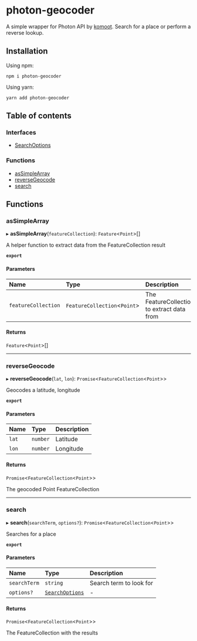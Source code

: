 # photon-geocoder

A simple wrapper for Photon API by [komoot](https://www.komoot.de/). Search for a place or perform a reverse lookup.

## Installation

Using npm:

`npm i photon-geocoder`

Using yarn:

`yarn add photon-geocoder`

## Table of contents

### Interfaces

- [SearchOptions](interfaces/SearchOptions.md)

### Functions

- [asSimpleArray](#assimplearray)
- [reverseGeocode](#reversegeocode)
- [search](#search)

## Functions

### asSimpleArray

▸ **asSimpleArray**(`featureCollection`): `Feature`<`Point`\>[]

A helper function to extract data from the FeatureCollection result

**`export`**

#### Parameters

| Name                | Type                          | Description                                |
| :------------------ | :---------------------------- | :----------------------------------------- |
| `featureCollection` | `FeatureCollection`<`Point`\> | The FeatureCollection to extract data from |

#### Returns

`Feature`<`Point`\>[]

---

### reverseGeocode

▸ **reverseGeocode**(`lat`, `lon`): `Promise`<`FeatureCollection`<`Point`\>\>

Geocodes a latitude, longitude

**`export`**

#### Parameters

| Name  | Type     | Description |
| :---- | :------- | :---------- |
| `lat` | `number` | Latitude    |
| `lon` | `number` | Longitude   |

#### Returns

`Promise`<`FeatureCollection`<`Point`\>\>

The geocoded Point FeatureCollection

---

### search

▸ **search**(`searchTerm`, `options?`): `Promise`<`FeatureCollection`<`Point`\>\>

Searches for a place

**`export`**

#### Parameters

| Name         | Type                                           | Description             |
| :----------- | :--------------------------------------------- | :---------------------- |
| `searchTerm` | `string`                                       | Search term to look for |
| `options?`   | [`SearchOptions`](interfaces/SearchOptions.md) | -                       |

#### Returns

`Promise`<`FeatureCollection`<`Point`\>\>

The FeatureCollection with the results
